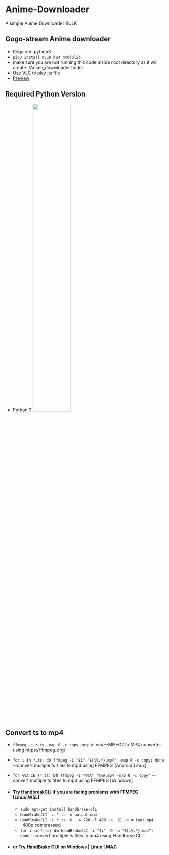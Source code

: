 # Anime-Downloader
A simple Anime Downloader BULK


 ##  Gogo-stream Anime downloader
   - Required: python3 
   - `pip3 install m3u8 bs4 html5lib`
   - make sure you are not running this code inside root directory as it will create ./Anime_downloader folder
   - Use VLC to play .ts file
   - [Preview](https://animeshxd.github.io/private/Preview.mp4)
## Required Python Version
   - Python 3 <img src="https://www.python.org/favicon.ico" width="50%" height="50%">

   

   
 ## Convert ts to mp4 
   - `ffmpeg -i *.ts -map 0 -c copy output.mp4` --MPEG2 to MP4 converter using https://ffmpeg.org/
   - `for i in *.ts; do ffmpeg -i "$i" "${i%.*}.mp4" -map 0 -c copy; done` --convert multiple ts files to mp4 using FFMPEG [Android|Linux]
   - `for %%A IN (*.ts) DO ffmpeg -i "%%A" "%%A.mp4 -map 0 -c copy"` --convert multiple ts files to mp4 using FFMPEG [Windows]
   
  - #### Try [HandbreakCLI](https://handbrake.fr/docs/en/1.2.0/cli/command-line-reference.html) if you are facing problems with FFMPEG  [Linux|WSL]
    - `sudo apt-get install handbrake-cli`
    - `HandBrakeCLI -i *.ts -o output.mp4`
    - `HandBrakeCLI -i *.ts -O  -w 720 -l 480 -q  21 -o output.mp4` -480p compressed
    - `for i in *.ts; do HandBrakeCLI -i "$i" -O -o "${i%.*}.mp4"; done` --convert multiple ts files to mp4 using HandbreakCLI
  - #### or Try [HandBrake](https://handbrake.fr/downloads.php) GUI on Windows | Linux | MAC
   
